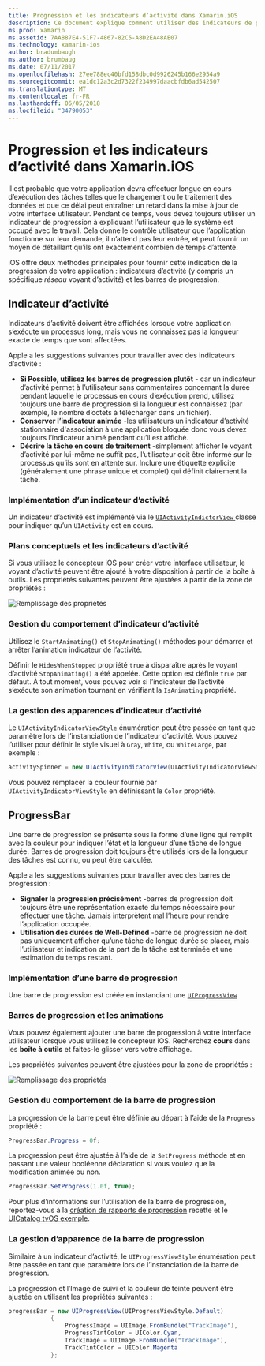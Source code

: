 ```yaml
---
title: Progression et les indicateurs d’activité dans Xamarin.iOS
description: Ce document explique comment utiliser des indicateurs de progression et l’activité dans Xamarin.iOS. Il décrit comment les utiliser par programme et avec un plan conceptuel.
ms.prod: xamarin
ms.assetid: 7AA887E4-51F7-4867-82C5-A8D2EA48AE07
ms.technology: xamarin-ios
author: bradumbaugh
ms.author: brumbaug
ms.date: 07/11/2017
ms.openlocfilehash: 27ee788ec40bfd158dbc0d9926245b166e2954a9
ms.sourcegitcommit: ea1dc12a3c2d7322f234997daacbfdb6ad542507
ms.translationtype: MT
ms.contentlocale: fr-FR
ms.lasthandoff: 06/05/2018
ms.locfileid: "34790053"
---
```

# <a name="progress-and-activity-indicators-in-xamarinios"></a>Progression et les indicateurs d’activité dans Xamarin.iOS

Il est probable que votre application devra effectuer longue en cours d’exécution des tâches telles que le chargement ou le traitement des données et que ce délai peut entraîner un retard dans la mise à jour de votre interface utilisateur. Pendant ce temps, vous devez toujours utiliser un indicateur de progression à expliquant l’utilisateur que le système est occupé avec le travail. Cela donne le contrôle utilisateur que l’application fonctionne sur leur demande, il n’attend pas leur entrée, et peut fournir un moyen de détaillant qu’ils ont exactement combien de temps d’attente.

iOS offre deux méthodes principales pour fournir cette indication de la progression de votre application : indicateurs d’activité (y compris un spécifique _réseau_ voyant d’activité) et les barres de progression.

## <a name="activity-indicator"></a>Indicateur d’activité

Indicateurs d’activité doivent être affichées lorsque votre application s’exécute un processus long, mais vous ne connaissez pas la longueur exacte de temps que sont affectées.

Apple a les suggestions suivantes pour travailler avec des indicateurs d’activité :

- **Si Possible, utilisez les barres de progression plutôt** - car un indicateur d’activité permet à l’utilisateur sans commentaires concernant la durée pendant laquelle le processus en cours d’exécution prend, utilisez toujours une barre de progression si la longueur est connaissez (par exemple, le nombre d’octets à télécharger dans un fichier).
- **Conserver l’indicateur animée** -les utilisateurs un indicateur d’activité stationnaire d'association à une application bloquée donc vous devez toujours l’indicateur animé pendant qu’il est affiché.
- **Décrire la tâche en cours de traitement** -simplement afficher le voyant d’activité par lui-même ne suffit pas, l’utilisateur doit être informé sur le processus qu’ils sont en attente sur. Inclure une étiquette explicite (généralement une phrase unique et complet) qui définit clairement la tâche.

### <a name="implementing-an-activity-indicator"></a>Implémentation d’un indicateur d’activité

Un indicateur d’activité est implémenté via le [ `UIActivityIndictorView` ](https://developer.xamarin.com/api/type/UIKit.UIActivityIndicatorView/) classe pour indiquer qu’un `UIActivity` est en cours.

### <a name="activity-indicators-and-storyboards"></a>Plans conceptuels et les indicateurs d’activité

Si vous utilisez le concepteur iOS pour créer votre interface utilisateur, le voyant d’activité peuvent être ajouté à votre disposition à partir de la boîte à outils. Les propriétés suivantes peuvent être ajustées à partir de la zone de propriétés :

![Remplissage des propriétés](progress-activity-indicator-images/progress-indicator1.png)

### <a name="managing-activity-indicator-behavior"></a>Gestion du comportement d’indicateur d’activité

Utilisez le `StartAnimating()` et `StopAnimating()` méthodes pour démarrer et arrêter l’animation indicateur de l’activité.

Définir le `HidesWhenStopped` propriété `true` à disparaître après le voyant d’activité `StopAnimating()` a été appelée. Cette option est définie `true` par défaut. À tout moment, vous pouvez voir si l’indicateur de l’activité s’exécute son animation tournant en vérifiant la `IsAnimating` propriété. 


### <a name="managing-activity-indicator-appearances"></a>La gestion des apparences d’indicateur d’activité

Le `UIActivityIndicatorViewStyle` énumération peut être passée en tant que paramètre lors de l’instanciation de l’indicateur d’activité. Vous pouvez l’utiliser pour définir le style visuel à `Gray`, `White`, ou `WhiteLarge`, par exemple :

```csharp
activitySpinner = new UIActivityIndicatorView(UIActivityIndicatorViewStyle.WhiteLarge);
```

Vous pouvez remplacer la couleur fournie par `UIActivityIndicatorViewStyle` en définissant le `Color` propriété.

## <a name="progress-bar"></a>ProgressBar

Une barre de progression se présente sous la forme d’une ligne qui remplit avec la couleur pour indiquer l’état et la longueur d’une tâche de longue durée. Barres de progression doit toujours être utilisés lors de la longueur des tâches est connu, ou peut être calculée.

Apple a les suggestions suivantes pour travailler avec des barres de progression :

- **Signaler la progression précisément** -barres de progression doit toujours être une représentation exacte du temps nécessaire pour effectuer une tâche. Jamais interprètent mal l’heure pour rendre l’application occupée.
- **Utilisation des durées de Well-Defined** -barre de progression ne doit pas uniquement afficher qu’une tâche de longue durée se placer, mais l’utilisateur et indication de la part de la tâche est terminée et une estimation du temps restant.

### <a name="implementing-an-progress-bar"></a>Implémentation d’une barre de progression

Une barre de progression est créée en instanciant une [`UIProgressView`](https://developer.xamarin.com/api/type/UIKit.UIProgressView/)

### <a name="progress-bars-and-storyboards"></a>Barres de progression et les animations

Vous pouvez également ajouter une barre de progression à votre interface utilisateur lorsque vous utilisez le concepteur iOS. Recherchez **cours** dans les **boîte à outils** et faites-le glisser vers votre affichage.

Les propriétés suivantes peuvent être ajustées pour la zone de propriétés :

![Remplissage des propriétés](progress-activity-indicator-images/progress-indicator3.png)


### <a name="managing-progress-bar-behavior"></a>Gestion du comportement de la barre de progression

La progression de la barre peut être définie au départ à l’aide de la `Progress` propriété :

```csharp
ProgressBar.Progress = 0f;
```

La progression peut être ajustée à l’aide de la `SetProgress` méthode et en passant une valeur booléenne déclaration si vous voulez que la modification animée ou non.

```csharp
ProgressBar.SetProgress(1.0f, true);
```

Pour plus d’informations sur l’utilisation de la barre de progression, reportez-vous à la [création de rapports de progression](https://developer.xamarin.com/recipes/cross-platform/networking/download_progress/#Reporting_Progress_in_iOS) recette et le [UICatalog tvOS exemple](https://developer.xamarin.com/samples/monotouch/tvos/UICatalog/).

### <a name="managing-progress-bar-appearance"></a>La gestion d’apparence de la barre de progression

Similaire à un indicateur d’activité, le `UIProgressViewStyle` énumération peut être passée en tant que paramètre lors de l’instanciation de la barre de progression.

La progression et l’Image de suivi et la couleur de teinte peuvent être ajustée en utilisant les propriétés suivantes :

```csharp
progressBar = new UIProgressView(UIProgressViewStyle.Default)
            {
                ProgressImage = UIImage.FromBundle("TrackImage"),
                ProgressTintColor = UIColor.Cyan,
                TrackImage = UIImage.FromBundle("TrackImage"),
                TrackTintColor = UIColor.Magenta
            }; 
```



